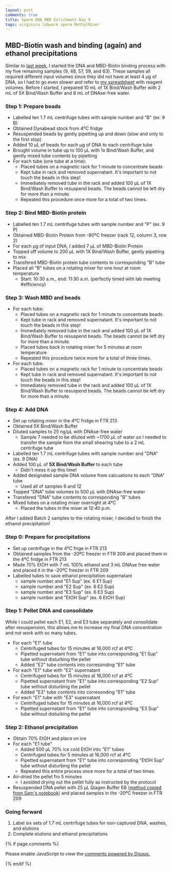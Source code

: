 ```yaml
---
layout: post
comments: true
title: Sperm DNA MBD Enrichment Day 9
tags: virginica labwork sperm MethylMiner
---
```


## MBD-Biotin wash and binding (again) and ethanol precipitations

Similar to [last week](https://yaaminiv.github.io/Sperm-DNA-MBD-Enrichment-Day7/), I started the DNA and MBD-Biotin binding process with my five remaining samples (9, 48, 57, 59, and 63). These samples all required different input volumes since they did not have at least 4 µg of DNA, so I had to go even slower and refer to [my spreadsheet](https://github.com/RobertsLab/project-oyster-comparative-omics/blob/master/metadata/Virginica-MBDSeq-Labwork-Calculations.xlsx) with reagent volumes. Before I started, I prepared 10 mL of 1X Bind/Wash Buffer with 2 mL of 5X Bind/Wash Buffer and 8 mL of DNAse-free water.

### Step 1: Prepare beads

- Labelled ten 1.7 mL centrifuge tubes with sample number and "B" (ex. 9 B)
- Obtained Dynabead stock from 4ºC fridge
- Resuspended beads by gently pipetting up and down (slow and only to the first stop)
- Added 10 µL of beads for each µg of DNA to each centrifuge tube
- Brought volume in tube up to 100 µL with 1x Bind/Wash Buffer, and gently mixed tube contents by pipetting
- For each tube (one tube at a time):
  - Placed tubes on a magnetic rack for 1 minute to concentrate beads
  - Kept tube in rack and removed supernatant. It's important to not touch the beads in this step!
  - Immediately removed tube in the rack and added 100 µL of 1X Bind/Wash Buffer to resuspend beads. The beads cannot be left dry for more than a minute. 
  - Repeated this procedure once more for a total of two times.

### Step 2: Bind MBD-Biotin protein

- Labelled ten 1.7 mL centrifuge tubes with sample number and "P" (ex. 9 P)
- Obtained MBD-Biotin Protein from -80ºC freezer (rack 12, column 3, row 2)
- For each µg of input DNA, I added 7 µL of MBD-Biotin Protein
- Topped off volume to 200 µL with 1X Bind/Wash Buffer, gently pipetting to mix
- Transfered MBD-Biotin protein tube contents to corresponding "B" tube
- Placed all "B" tubes on a rotating mixer for one hour at room temperature
  - Start: 10:30 a.m., end: 11:30 a.m. (perfectly timed with lab meeting #efficiency)

### Step 3: Wash MBD and beads

- For each tube:
  - Placed tubes on a magnetic rack for 1 minute to concentrate beads
  - Kept tube in rack and removed supernatant. It's important to not touch the beads in this step!
  - Immediately removed tube in the rack and added 100 µL of 1X Bind/Wash Buffer to resuspend beads. The beads cannot be left dry for more than a minute.
  - Placed tubes back in rotating mixer for 5 minutes at room temperature
  - Repeated this procedure twice more for a total of three times.
- For each tube:
  - Placed tubes on a magnetic rack for 1 minute to concentrate beads
  - Kept tube in rack and removed supernatant. It's important to not touch the beads in this step!
  - Immediately removed tube in the rack and added 100 µL of 1X Bind/Wash Buffer to resuspend beads. The beads cannot be left dry for more than a minute. 

### Step 4: Add DNA

- Set up rotating mixer in the 4ºC fridge in FTR 213
- Obtained 5X Bind/Wash Buffer
- Diluted samples to 25 ng/µL with DNAse-free water
  - Sample 7 needed to be diluted with ~1700 µL of water so I needed to transfer the sample from the small shearing tube to a 2 mL centrifuge tube
- Labelled ten 1.7 mL centrifuge tubes with sample number and "DNA" (ex. 9 DNA)
- Added 100 µL of **5X Bind/Wash Buffer** to each tube
  - Didn't mess it up this time!
- Added designated sample DNA volume from calcuations to each "DNA" tube
  - Used all of samples 6 and 12
- Topped "DNA" tube volumes to 500 µL with DNAse-free water
- Transfered "DNA" tube contents to corresponding "B" tubes
- Mixed tubes on a rotating mixer overnight at 4ºC
  - Placed the tubes in the mixer at 12:40 p.m.

After I added Batch 2 samples to the rotating mixer, I decided to finish the ethanol precipitation!

### Step 0: Prepare for precipitations

- Set up centrifuge in the 4ºC frige in FTR 213
- Obtained samples from the -20ºC freezer in FTR 209 and placed them in the 4ºC fridge in FTR 213
- Made 70% EtOH with 7 mL 100% ethanol and 3 mL DNAse free water and placed it in the -20ºC freezer in FTR 209
- Labelled tubes to save ethanol precipitation supernatant
  - sample number and "E1 Sup" (ex. 6 E1 Sup)
  - sample number and "E2 Sup" (ex. 6 E2 Sup)
  - sample number and "E3 Sup" (ex. 6 E3 Sup)
  - sample number and "EtOH Sup" (ex. 6 EtOH Sup)

### Step 1: Pellet DNA and consolidate

While I could pellet each E1, E2, and E3 tube separately and consolidate after resuspension, this allows me to increase my final DNA concentration and not work with so many tubes.

- For each "E1" tube
  - Centrifuged tubes for 15 minutes at 16,000 rcf at 4ºC
  - Pipetted supernatant from "E1" tube into corresponding "E1 Sup" tube without disturbing the pellet
  - Added "E2" tube contents into corresonding "E1" tube
- For each "E1" tube with "E2" supernatant
  - Centrifuged tubes for 15 minutes at 16,000 rcf at 4ºC
  - Pipetted supernatant from "E1" tube into corresponding "E2 Sup" tube without disturbing the pellet
  - Added "E3" tube contents into corresonding "E1" tube
- For each "E1" tube with "E3" supernatant
  - Centrifuged tubes for 15 minutes at 16,000 rcf at 4ºC
  - Pipetted supernatant from "E1" tube into corresponding "E3 Sup" tube without disturbing the pellet
  
### Step 2: Ethanol precipitation

- Obtain 70% EtOH and place on ice
- For each "E1 tube"
  - Added 500 µL 70% ice cold EtOH into "E1" tubes
  - Centrifuged tubes for 5 minutes at 16,000 rcf at 4ºC
  - Pipetted supernatant from "E1" tube into corresponding "EtOH Sup" tube without disturbing the pellet
  - Repeated this entire process once more for a total of two times
- Air-dried the pellet fro 5 minutes
  - I avoided drying out the pellet fully as instructed by the protocol
- Resuspended DNA pellet with 25 µL Qiagen Buffer EB ([method copied from Sam's notebook](https://robertslab.github.io/sams-notebook/2018/02/07/ethanol-precipitation-dna-quantification-c-virginica-mbd-dna-from-yaamini.html)) and placed samples in the -20ºC freezer in FTR 209

### Going forward

1. Label six sets of 1.7 mL centrifuge tubes for non-captured DNA, washes, and elutions
2. Complete elutions and ethanol precipitations

{% if page.comments %}

<div id="disqus_thread"></div>
<script>

/**
*  RECOMMENDED CONFIGURATION VARIABLES: EDIT AND UNCOMMENT THE SECTION BELOW TO INSERT DYNAMIC VALUES FROM YOUR PLATFORM OR CMS.
*  LEARN WHY DEFINING THESE VARIABLES IS IMPORTANT: https://disqus.com/admin/universalcode/#configuration-variables*/
/*
var disqus_config = function () {
this.page.url = PAGE_URL;  // Replace PAGE_URL with your page's canonical URL variable
this.page.identifier = PAGE_IDENTIFIER; // Replace PAGE_IDENTIFIER with your page's unique identifier variable
};
*/
(function() { // DON'T EDIT BELOW THIS LINE
var d = document, s = d.createElement('script');
s.src = 'https://the-responsible-grad-student.disqus.com/embed.js';
s.setAttribute('data-timestamp', +new Date());
(d.head || d.body).appendChild(s);
})();
</script>
<noscript>Please enable JavaScript to view the <a href="https://disqus.com/?ref_noscript">comments powered by Disqus.</a></noscript>

{% endif %}

<script id="dsq-count-scr" src="//the-responsible-grad-student.disqus.com/count.js" async></script>
